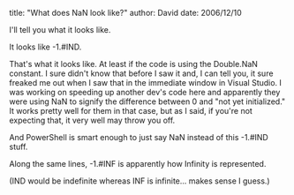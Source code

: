 
title: "What does NaN look like?"
author: David
date: 2006/12/10

I'll tell you what it looks like. 

It looks like -1.#IND. 

That's what it looks like. At least if the code is using the Double.NaN constant. I sure didn't know that before I saw it and, I can tell you, it sure freaked me out when I saw that in the immediate window in Visual Studio. I was working on speeding up another dev's code here and apparently they were using NaN to signify the difference between 0 and "not yet initialized." It works pretty well for them in that case, but as I said, if you're not expecting that, it very well may throw you off. 

And PowerShell is smart enough to just say NaN instead of this -1.#IND stuff. 

Along the same lines, -1.#INF is apparently how Infinity is represented. 

(IND would be indefinite whereas INF is infinite... makes sense I guess.)
